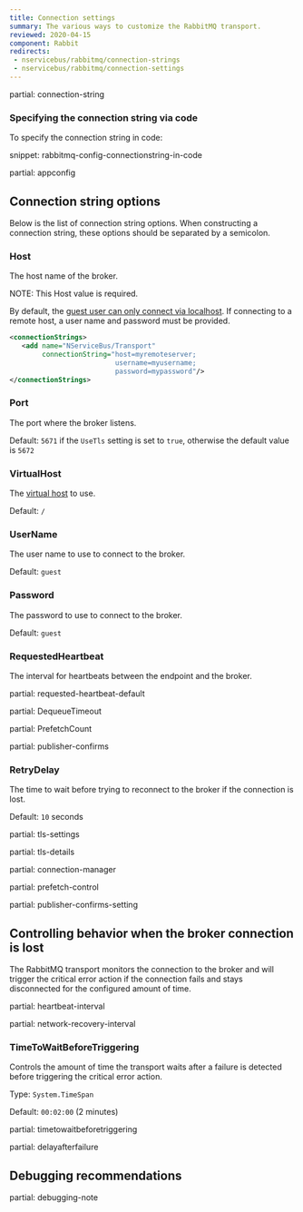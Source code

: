 ```yaml
---
title: Connection settings
summary: The various ways to customize the RabbitMQ transport.
reviewed: 2020-04-15
component: Rabbit
redirects:
 - nservicebus/rabbitmq/connection-strings
 - nservicebus/rabbitmq/connection-settings
---
```


partial: connection-string

### Specifying the connection string via code

To specify the connection string in code:

snippet: rabbitmq-config-connectionstring-in-code

partial: appconfig

## Connection string options

Below is the list of connection string options. When constructing a connection string, these options should be separated by a semicolon.

### Host

The host name of the broker.

NOTE: This Host value is required.

By default, the [guest user can only connect via localhost](https://www.rabbitmq.com/access-control.html). If connecting to a remote host, a user name and password must be provided.

```xml
<connectionStrings>
   <add name="NServiceBus/Transport"
        connectionString="host=myremoteserver;
                          username=myusername;
                          password=mypassword"/>
</connectionStrings>
```

### Port

The port where the broker listens.

Default: `5671` if the `UseTls` setting is set to `true`, otherwise the default value is `5672`

### VirtualHost

The [virtual host](https://www.rabbitmq.com/vhosts.html) to use.

Default: `/`

### UserName

The user name to use to connect to the broker.

Default: `guest`

### Password

The password to use to connect to the broker.

Default: `guest`

### RequestedHeartbeat

The interval for heartbeats between the endpoint and the broker.

partial: requested-heartbeat-default

partial: DequeueTimeout

partial: PrefetchCount

partial: publisher-confirms

### RetryDelay

The time to wait before trying to reconnect to the broker if the connection is lost.

Default: `10` seconds

partial: tls-settings

partial: tls-details

partial: connection-manager

partial: prefetch-control

partial: publisher-confirms-setting

## Controlling behavior when the broker connection is lost

The RabbitMQ transport monitors the connection to the broker and will trigger the critical error action if the connection fails and stays disconnected for the configured amount of time.

partial: heartbeat-interval

partial: network-recovery-interval

### TimeToWaitBeforeTriggering

Controls the amount of time the transport waits after a failure is detected before triggering the critical error action.

Type: `System.TimeSpan`

Default: `00:02:00` (2 minutes)

partial: timetowaitbeforetriggering

partial: delayafterfailure

## Debugging recommendations

partial: debugging-note
